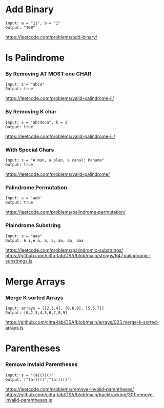 # Add Binary 
```
Input: a = "11", b = "1"
Output: "100"
```
https://leetcode.com/problems/add-binary/




# Is Palindrome 
### By Removing AT MOST one CHAR
```
Input: s = "abca"
Output: true
```
https://leetcode.com/problems/valid-palindrome-ii/

### By Removing K char
```
Input: s = "abcdeca", k = 2
Output: true
```
https://leetcode.com/problems/valid-palindrome-iii/

### With Special Chars 
```
Input: s = "A man, a plan, a canal: Panama"
Output: true
```
https://leetcode.com/problems/valid-palindrome/

### Palindrome Permutation
```
Input: s = 'aab'
Output: true
```
https://leetcode.com/problems/palindrome-permutation/

### Plaindrome Substring 
```
Input: s = "aaa"
Output: 6 i,e a, a, a, aa, aa, aaa
```
https://leetcode.com/problems/palindromic-substrings/
https://github.com/citta-lab/DSA/blob/main/strings/647.palindromic-substrings.js 



# Merge Arrays 
### Merge K sorted Arrays
```
Input: arrays = [[2,3,4], [0,8,9], [5,6,7]]
Output: [0,2,3,4,5,6,7,8,9]
```
https://github.com/citta-lab/DSA/blob/main/arrays/023.merge-k-sorted-arrays.js




# Parentheses
### Remove Invlaid Parentheses
```
Input: s = "(a)())()"
Output: ["(a())()","(a)()()"]
```
https://leetcode.com/problems/remove-invalid-parentheses/
https://github.com/citta-lab/DSA/blob/main/backtracking/301.remove-invalid-parentheses.js 





